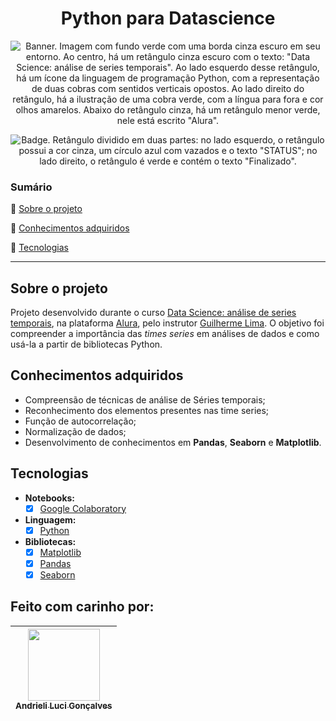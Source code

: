 <h1 align="center"> Python para Datascience </h1>

<p align="center">

  <img src="https://i.imgur.com/8KmxgEC.png" alt='Banner. Imagem com fundo verde com uma borda cinza escuro em seu entorno. Ao centro, há um retângulo cinza escuro com o texto: "Data Science: análise de series temporais". Ao lado esquerdo desse retângulo, há um ícone da linguagem de programação Python, com a representação de duas cobras com sentidos verticais opostos. Ao lado direito do retângulo, há a ilustração de uma cobra verde, com a língua para fora e cor olhos amarelos. Abaixo do retângulo cinza, há um retângulo menor verde, nele está escrito "Alura".' />
</p>

<p align="center">
    <img src='https://img.shields.io/badge/Status-Finalizado-abf285?style=for-the-badge&logo=appveyor' alt='Badge. Retângulo dividido em duas partes: no lado esquerdo, o retângulo possui a cor cinza, um círculo azul com vazados e o texto "STATUS"; no lado direito, o retângulo é verde e contém o texto "Finalizado".'>
</p>

### Sumário 

:small_blue_diamond: [Sobre o projeto](#sobre-o-projeto)

:small_blue_diamond: [Conhecimentos adquiridos](#conhecimentos-adquiridos)

:small_blue_diamond: [Tecnologias](#tecnologias)

---

## Sobre o projeto 

Projeto desenvolvido durante o curso [Data Science: análise de series temporais](https://cursos.alura.com.br/course/data-visualization-com-seaborn), na plataforma [Alura](https://www.alura.com.br/), pelo instrutor [Guilherme Lima](https://www.linkedin.com/in/guilherme-lima-458925178/). O objetivo foi compreender a importância das *times series* em análises de dados e como usá-la a partir de bibliotecas Python.

## Conhecimentos adquiridos
- Compreensão de técnicas de análise de Séries temporais;
- Reconhecimento dos elementos presentes nas time series;
- Função de autocorrelação;
- Normalização de dados;
- Desenvolvimento de conhecimentos em **Pandas**, **Seaborn** e **Matplotlib**.

## Tecnologias
- **Notebooks:**
  - [x] [Google Colaboratory](https://colab.research.google.com/)
- **Linguagem:**
  - [x] [Python](https://docs.python.org/3/)
- **Bibliotecas:**
  - [x] [Matplotlib](https://matplotlib.org/)
  - [x] [Pandas](https://pandas.pydata.org/docs/)
  - [x] [Seaborn](https://seaborn.pydata.org/)

## Feito com carinho por:

| [<img src="https://avatars.githubusercontent.com/u/62841828?v=4" width=115><br><sub>Andrieli Luci Gonçalves</sub>](https://github.com/strawndri) |
| :---: |
